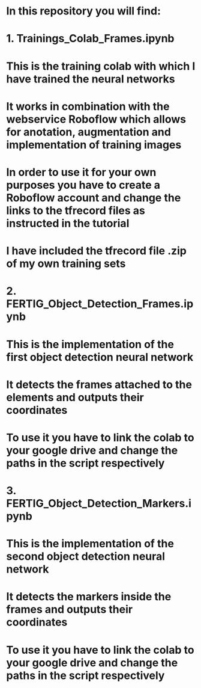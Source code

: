 # In this repository you will find:
#   1. Trainings_Colab_Frames.ipynb
#       This is the training colab with which I have trained the neural networks
#       It works in combination with the webservice Roboflow which allows for anotation, augmentation and implementation of training images
#       In order to use it for your own purposes you have to create a Roboflow account and change the links to the tfrecord files as instructed in the tutorial
#       I have included the tfrecord file .zip of my own training sets

#   2. FERTIG_Object_Detection_Frames.ipynb
#     This is the implementation of the first object detection neural network
#     It detects the frames attached to the elements and outputs their coordinates
#     To use it you have to link the colab to your google drive and change the paths in the script respectively 

# 3. FERTIG_Object_Detection_Markers.ipynb
#     This is the implementation of the second object detection neural network
#     It detects the markers inside the frames and outputs their coordinates
#     To use it you have to link the colab to your google drive and change the paths in the script respectively 
